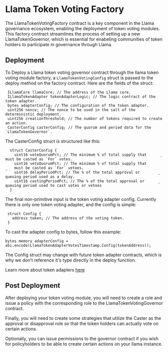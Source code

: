 # Llama Token Voting Factory

The LlamaTokenVotingFactory contract is a key component in the Llama governance ecosystem, enabling the deployment of token voting modules. This factory contract streamlines the process of setting up a new LlamaTokenGovernor, which is essential for enabeling communities of token holders to participate in governance through Llama.

## Deployment

To Deploy a Llama token voting governor contract through the llama token voting module factory, a `LlamaTokenVotingConfig` struct is passed to the deploy method on the factory contract. Here are the fields of the struct:

``` solidity
 ILlamaCore llamaCore; // The address of the Llama core.
 ILlamaTokenAdapter tokenAdapterLogic; // The logic contract of the token adapter.
 bytes adapterConfig; // The configuration of the token adapter.
 uint256 nonce; // The nonce to be used in the salt of the deterministic deployment.
 uint256 creationThreshold; // The number of tokens required to create an action.
 CasterConfig casterConfig; // The quorum and period data for the `LlamaTokenGovernor`.
```

The CasterConfig struct is structured like this:

```solidity
  struct CasterConfig {
    uint16 voteQuorumPct; // The minimum % of total supply that      _   must be casted as `For` votes.
    uint16 vetoQuorumPct; // The minimum % of total supply that       _   must be casted as `For` vetoes.
    uint16 delayPeriodPct; // The % of the total approval or        _   queuing period used as a delay.
    uint16 castingPeriodPct; // The % of the total approval or      _   queuing period used to cast votes or vetoes
  }
```

The final non-primitive input is the token voting adapter config. Currently there is only one token voting adapter, and the config is simple:

```solidity
 struct Config {
   address token; // The address of the voting token.
 }
```

To cast the adapter config to bytes, follow this example:

```bytes memory adapterConfig = abi.encode(LlamaTokenAdapterVotesTimestamp.Config(tokenAddress));```

The Config struct may change with future token adapter contracts, which is why we don’t reference it's type directly in the deploy function.

Learn more about token adapters [here](/docs/token-voting/TokenAdapters.md)


## Post Deployment

After deploying your token voting module, you will need to create a role and issue a policy with the corresponding role to the LlamaTokenVotingGovernor contract.

Finally, you will need to create some strategies that utilize the Caster as the approval or disapproval role so that the token holders can actually vote on certain actions.

Optionally, you can issue permissions to the governor contract if you wish for policyholders to be able to create certain actions on your llama instance.
